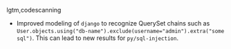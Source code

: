 lgtm,codescanning
* Improved modeling of `django` to recognize QuerySet chains such as `User.objects.using("db-name").exclude(username="admin").extra("some sql")`. This can lead to new results for `py/sql-injection`.
